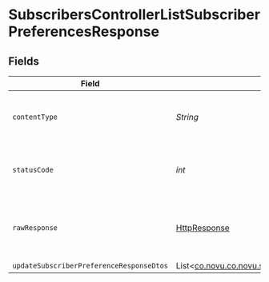 # SubscribersControllerListSubscriberPreferencesResponse


## Fields

| Field                                                                                                                                                 | Type                                                                                                                                                  | Required                                                                                                                                              | Description                                                                                                                                           |
| ----------------------------------------------------------------------------------------------------------------------------------------------------- | ----------------------------------------------------------------------------------------------------------------------------------------------------- | ----------------------------------------------------------------------------------------------------------------------------------------------------- | ----------------------------------------------------------------------------------------------------------------------------------------------------- |
| `contentType`                                                                                                                                         | *String*                                                                                                                                              | :heavy_check_mark:                                                                                                                                    | HTTP response content type for this operation                                                                                                         |
| `statusCode`                                                                                                                                          | *int*                                                                                                                                                 | :heavy_check_mark:                                                                                                                                    | HTTP response status code for this operation                                                                                                          |
| `rawResponse`                                                                                                                                         | [HttpResponse<InputStream>](https://docs.oracle.com/en/java/javase/11/docs/api/java.net.http/java/net/http/HttpResponse.html)                         | :heavy_check_mark:                                                                                                                                    | Raw HTTP response; suitable for custom response parsing                                                                                               |
| `updateSubscriberPreferenceResponseDtos`                                                                                                              | List<[co.novu.co.novu.sdk.models.components.UpdateSubscriberPreferenceResponseDto](../../models/components/UpdateSubscriberPreferenceResponseDto.md)> | :heavy_minus_sign:                                                                                                                                    | Ok                                                                                                                                                    |